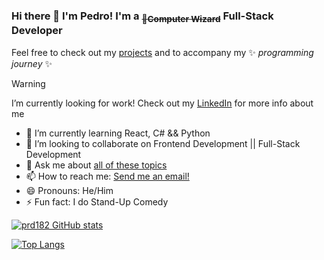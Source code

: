 ### Hi there 👋 I'm Pedro! I'm a <sub>~~:crystal_ball:Computer Wizard~~</sub> Full-Stack Developer

Feel free to check out my [projects](https://github.com/prd182?tab=repositories) and to accompany my  ✨ _programming journey_ ✨


> [!WARNING]
> I’m currently looking for work! Check out my [LinkedIn](https://www.linkedin.com/in/pedrorodriguesdias/) for more info about me


- 🌱 I’m currently learning React, C# && Python
- 👯 I’m looking to collaborate on Frontend Development || Full-Stack Development
- 💬 Ask me about [all of these topics](## "Java, JavaScript, SQL, HTML, CSS, ES6, Model-View-Controller (MVC), Java Database Connectivity (JDBC), REST APIs, Tomcat, Maven, SCRUM, Agile Methodologies, Testing, JUnit, Git, jQuery, Bootstrap (Framework), SOAP, Web Applications, Web Development, Object-Oriented Programming (OOP), Spring Framework, Spring MVC, C#, Python, React")
- 📫 How to reach me: [Send me an email!](mailto:pedro.dias.182@hotmail.com)
- 😄 Pronouns: He/Him
- ⚡ Fun fact: I do Stand-Up Comedy

[![prd182 GitHub stats](https://github-readme-stats.vercel.app/api?username=prd182&show_icons=true&theme=slateorange&hide_border=true)](https://github.com/anuraghazra/github-readme-stats)

[![Top Langs](https://github-readme-stats.vercel.app/api/top-langs/?username=prd182&show_icons=true&theme=slateorange&layout=compact&hide_border=true)](https://github.com/anuraghazra/github-readme-stats)
